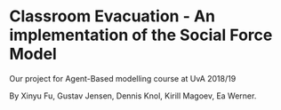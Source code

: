 # Classroom Evacuation - An implementation of the Social Force Model
Our project for Agent-Based modelling course at UvA 2018/19

By Xinyu Fu, Gustav Jensen, Dennis Knol, Kirill Magoev, Ea Werner.
